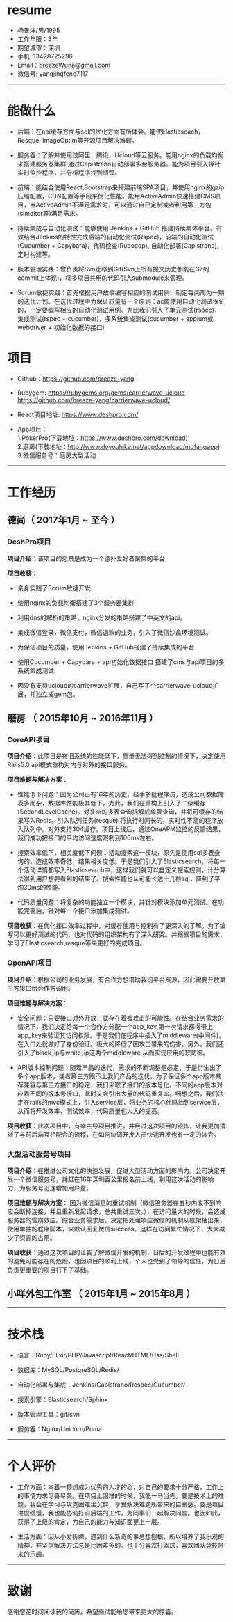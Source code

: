 # resume

 - 杨景沣/男/1995 
 - 工作年限：3年
 - 期望城市：深圳
 - 手机: 13428725296
 - Email：breezeWuna@gmail.com
 - 微信号: yangjingfeng7117
 	
---

# 能做什么
- 后端：在api缓存方面与sql的优化方面有所体会。能使Elasticseach，Resque, ImageOptim等开源项目解决难题。

- 服务器：了解并使用过阿里，腾讯，Ucloud等云服务。能用nginx的负载均衡来搭建服务器集群,通过Capistrano自动部署多台服务器。能为项目引入探针实时监控程序，并分析程序找到瓶颈。

- 前端：能结合使用React,Bootstrap来搭建前端SPA项目，并使用nginx的gzip压缩配置，CDN配置等手段来优化性能。能用ActiveAdmin快速搭建CMS项目，当ActiveAdmin不满足需求时，可以通过自已定制或者利用第三方包(simditor等)满足需求。

- 持续集成与自动化测试：能够使用 Jenkins + GitHub 搭建持续集体平台。有效结合Jenkins的特性完成后端的自动化测试(Rspec)，前端的自动化测试(Cucumber + Capybara)，代码检查(Rubocop), 自动化部署(Capistrano), 定时构建等。

- 版本管理实践：曾负责将Svn迁移到Git(Svn上所有提交历史都能在Git的commit上体现)，将多项目共用的代码引入submodule来管理。

- Scrum敏捷实践：首先根据用户故事编写相应的测试用例，制定每两周为一期的迭代计划。在迭代过程中为保证质量有一个原则：ac能使用自动化测试保证的，一定要编写相应的自动化测试用例。为此我们引入了单元测试(rspec)，集成测试(rspec + cucumber)，多系统集成测试(cucumber + appium或webdriver + 初始化数据的接口)

# 项目
- Github：https://github.com/breeze-yang

- Rubygem: https://rubygems.org/gems/carrierwave-ucloud <br>
 https://github.com/breeze-yang/carrierwave-ucloud/

- React项目地址: https://www.deshpro.com/

- App项目：<br>
1.PokerPro(下载地址：https://www.deshpro.com/download)<br>
2.磨房(下载地址：http://www.doyouhike.net/appdownload/mofangapp)<br>
3.微信服务号：磨房大型活动
---
# 工作经历

## 德尚（ 2017年1月 ~ 至今 ）
### DeshPro项目
**项目介绍**：该项目的愿景是成为一个德扑爱好者聚集的平台

**项目收获**：

- 亲身实践了Scrum敏捷开发 

- 使用nginx的负载均衡搭建了3个服务器集群

- 利用dns的解析的策略，nginx分发的策略搭建了中英文的api。

- 集成微信登录，微信支付，微信退款的业务，引入了微信沙盒环境测试。

- 为保证项目的质量，使用Jenkins + GitHub搭建了持续集成的平台

- 使用Cucumber + Capybara + api初始化数据接口 搭建了cms与api项目的多系统集成测试

- 因没有支持ucloud的carrierwave扩展，自己写了个carrierwave-ucloud扩展，并独立成gem包。



## 磨房 （ 2015年10月 ~ 2016年11月 ）

### CoreAPI项目 
**项目介绍**：此项目是在旧系统的性能低下，质量无法得到控制的情况下，决定使用Rails5.0 api模式重构对内与对外的接口服务。

**项目难题与解决方案**：

- 性能低下问题：因为公司已有16年的历史，经手多批程序员，造成公司数据库表多而杂，数据库性能极其低下。为此，我们在重构上引入了二级缓存(SecondLevelCache)。对复杂的多表查询拆解成单表查询，并将可缓存的结果写入Redis。引入队列任务(resque),将执行时间长的，实时性不高的程序放入队列中。对外支持304缓存。项目上线后，通过OneAPM监控的反馈结果，我们成功把接口的平均访问速度限制到100ms左右。

- 搜索效率低下，相关度低下问题：活动搜索这一模块，原先是使用sql多表查询的，造成效率奇低，结果相关度低。于是我们引入了Elasticsearch。将每一个活动详情都写入Elasticsearch中，这样我们就可以自定义搜索规则，计分算法得到用户想要看到的结果了。搜索性能也从可能长达十几秒sql，降到了平均30ms的性能。

- 代码质量问题：将复杂的功能独立一个模块，并针对模块添加单元测试。在功能完善后，针对每一个接口添加集成测试。

**项目收获**：在优化接口效率过程中，对缓存使用与控制有了更深入的了解。为了编写可以更好测试的代码，也对代码的组织架构有了深入研究。并根据项目的需求，学习了Elasticsearch,resque等来更好的完成项目。

### OpenAPI项目
**项目介绍**：根据公司的业务发展，有合作方想借助我司平台资源，因此需要开放第三方接口给合作方调用。

**项目难题与解决方案**：

- 安全问题：只要接口对外开放，就存在着被攻击的可能性。在结合业务需求的情况下，我们决定给每一个合作方分配一个app\_key,第一次请求都得带上app\_key来验证其访问权限。于是我们在程序中插入了middleware(中间件)，在入口处就做好了身份验证。极大的降低了因攻击带来的伤害。另外，我们还引入了black\_ip与white\_ip这两个middleware,从而实现应用的软防御。

- API版本控制问题：随着产品的迭代，需求的不断调整是必定，于是衍生出了多个app版本，或者第三方跟不上我们产品的迭代，为了保证多个app版本共存兼容与第三方接口的稳定，我们采取了接口的版本号化。不同的app版本对应着不同的版本号接口，此时又会引出大量的代码重复率。细想之后，我们决定在rails的mvc模式上，引入service层，将业务的核心代码抽到service层，从而将开发效率，测试效率，代码质量也大大的提高。

**项目收获**：此次项目中，有幸主导项目推进，并经过这次项目的锻炼，让我更加清晰了与前后端互相配合的流程，在如何协调开发人员快速开发也有一定的体会。

### 大型活动服务号项目

**项目介绍**：在推进公司文化的快速发展，促进大型活动方面的影响力。公司决定开发一个微信服务号，并赶在16年深圳百公里报名前上线，利用这次活动的影响力，为服务号迅速增加用户量。
 
 **项目难题与解决方案**：
 因为微信消息的重试机制（微信服务器在五秒内收不到响应会断掉连接，并且重新发起请求，总共重试三次。），在访问量大的时候，会造成服务器的雪崩效应。综合业务需求后，决定把处理响应微信的机制从框架抽出来，使用单独的程序脚本，来默认回复微信success。这样在访问繁忙情况下，大大减少了资源的占用。
 
**项目收获**：通过这次项目的让我了解微信开发的机制，日后的开发过程中也能有效的避免可能存在的危险。也因项目的顺利上线，个人也受到了领导的信任，为日后负责更重要的项目打下了基础。
 
## 小咩外包工作室 （ 2015年1月 ~ 2015年8月 ）

---
# 技术栈

- 语言：Ruby/Elixir/PHP/Javascript/React/HTML/Css/Shell

- 数据库：MySQL/PostgreSQL/Redis/ 

- 自动化部署与集成：Jenkins/Capistrano/Respec/Cucumber/ 

- 搜索引擎：Elasticsearch/Sphinx

- 版本管理工具：git/svn 

- 服务器：Nginx/Unicorn/Puma


---
# 个人评价
- 工作方面：本着一颗想成为优秀的人才的心，对自己的要求十分严格，工作上的事情力求尽善尽美。在项目上困难的时候，我能一马当先。要是技术上的难题，我会在学习与攻克困难里沉醉，享受解决难题所带来的自豪感。要是项目进度缓慢，我也能协调好前后端的工作，为同事们一起解决问题。也因如此，获得了上级的肯定，为自己的能力与知识面更上一层。

- 生活方面：因从小爱折腾，遇到什么新奇的事总想刨根，所以培养了我乐观的精神，并坚信解决方法总是比困难多的。也十分喜欢打篮球，喜欢团队竞技带来的乐趣。

---

# 致谢
感谢您花时间阅读我的简历。希望面试能给您带来更大的惊喜。

